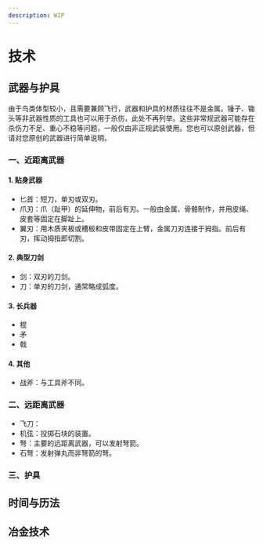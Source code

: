 ```yaml
---
description: WIP
---
```


# 技术

## 武器与护具

由于鸟类体型较小，且需要兼顾飞行，武器和护具的材质往往不是金属。锤子、锄头等非武器性质的工具也可以用于杀伤，此处不再列举。这些非常规武器可能存在杀伤力不足、重心不稳等问题，一般仅由非正规武装使用。您也可以原创武器，但请对您原创的武器进行简单说明。

### 一、近距离武器

#### 1. 贴身武器

* 匕首：短刀，单刃或双刃。
* 爪刃：爪（趾甲）的延伸物，前后有刃。一般由金属、骨骼制作，并用皮绳、皮套等固定在脚趾上。
* 翼刃：用木质夹板或槽板和皮带固定在上臂，金属刀刃连接于拇指。前后有刃，挥动拇指即切割。

#### 2. 典型刀剑

* 剑：双刃的刀剑。
* 刀：单刃的刀剑，通常略成弧度。

#### 3. 长兵器

* 棍
* 矛
* 戟

#### 4. 其他

* 战斧：与工具斧不同。

### 二、远距离武器

* 飞刀：
* 机弦：投掷石块的装置。
* 弩：主要的远距离武器，可以发射弩箭。
* 石弩：发射弹丸而非弩箭的弩。

### 三、护具

## 时间与历法

## 冶金技术

